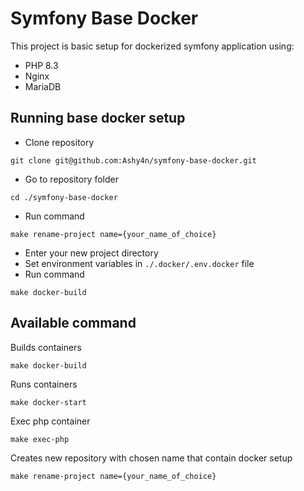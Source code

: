 # Symfony Base Docker

This project is basic setup for dockerized symfony application using:

- PHP 8.3
- Nginx
- MariaDB

## Running base docker setup

- Clone repository

```
git clone git@github.com:Ashy4n/symfony-base-docker.git
```

- Go to repository folder

 ```
 cd ./symfony-base-docker
 ```

- Run command

```
make rename-project name={your_name_of_choice}
 ```

- Enter your new project directory
- Set environment variables in ```./.docker/.env.docker``` file
- Run command

```
make docker-build
```

## Available command

Builds containers

```
make docker-build
```

Runs containers

```
make docker-start
```

Exec php container

```
make exec-php
```

Creates new repository with chosen name that contain docker setup

```
make rename-project name={your_name_of_choice}
```
